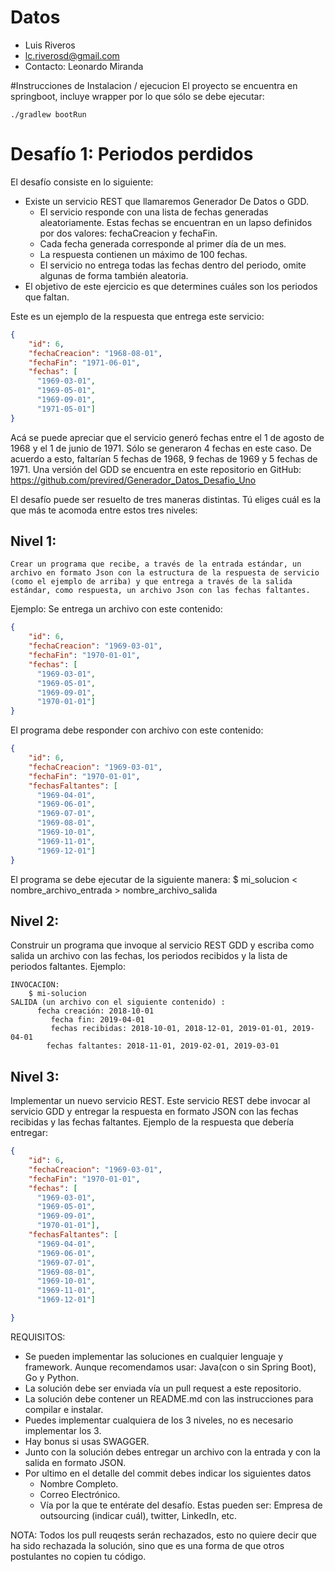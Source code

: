# Datos
 - Luis Riveros
 - lc.riverosd@gmail.com
 - Contacto: Leonardo Miranda
 
 #Instrucciones de Instalacion / ejecucion
 El proyecto se encuentra en springboot, incluye wrapper por lo que sólo se debe ejecutar:
 
```
./gradlew bootRun
```

# Desafío 1: Periodos perdidos

El desafío consiste en lo siguiente:

-   Existe un servicio REST que llamaremos Generador De Datos o GDD.
    -   El servicio responde con una lista de fechas generadas aleatoriamente. Estas fechas se encuentran en un lapso definidos por dos valores: fechaCreacion y fechaFin.
    -   Cada fecha generada corresponde al primer día de un mes.
    -   La respuesta contienen un máximo de 100 fechas. 
    -   El servicio no entrega todas las fechas dentro del periodo, omite algunas de forma también aleatoria.
-   El objetivo de este ejercicio es que determines cuáles son los periodos que faltan.

Este es un ejemplo de la respuesta que entrega este servicio:

```json
{
    "id": 6,
    "fechaCreacion": "1968-08-01",
    "fechaFin": "1971-06-01",
    "fechas": [
      "1969-03-01",
      "1969-05-01",
      "1969-09-01",
      "1971-05-01"]
}
```

Acá se puede apreciar que el servicio generó fechas entre el 1 de agosto de 1968 y el 1 de junio de 1971. Sólo se generaron 4 fechas en este caso. 
De acuerdo a esto, faltarían 5 fechas de 1968, 9 fechas de 1969 y 5 fechas de 1971.
Una versión del GDD se encuentra en este repositorio en GitHub:
https://github.com/previred/Generador_Datos_Desafio_Uno

El desafío puede ser resuelto de tres maneras distintas. 
Tú eliges cuál es la que más te acomoda entre estos tres niveles:

## Nivel 1: 
    Crear un programa que recibe, a través de la entrada estándar, un archivo en formato Json con la estructura de la respuesta de servicio (como el ejemplo de arriba) y que entrega a través de la salida estándar, como respuesta, un archivo Json con las fechas faltantes.
Ejemplo:
    Se entrega un archivo con este contenido:
    
```json
{
    "id": 6,
    "fechaCreacion": "1969-03-01",
    "fechaFin": "1970-01-01",
    "fechas": [
      "1969-03-01",
      "1969-05-01",
      "1969-09-01",
      "1970-01-01"]
}
```

El programa debe responder con archivo con este contenido:
    
```json
{
    "id": 6,
    "fechaCreacion": "1969-03-01",
    "fechaFin": "1970-01-01",
    "fechasFaltantes": [
      "1969-04-01",
      "1969-06-01",
      "1969-07-01",
      "1969-08-01",
      "1969-10-01",
      "1969-11-01",
      "1969-12-01"]
}
```
 
El programa se debe ejecutar de la siguiente manera:
    $ mi_solucion < nombre_archivo_entrada > nombre_archivo_salida

## Nivel 2:

Construir un programa que invoque al servicio REST GDD y escriba como salida un archivo con las fechas, los periodos recibidos y la lista de periodos faltantes.
Ejemplo:

```
INVOCACION:
    $ mi-solucion
SALIDA (un archivo con el siguiente contenido) :
      fecha creación: 2018-10-01
         fecha fin: 2019-04-01
         fechas recibidas: 2018-10-01, 2018-12-01, 2019-01-01, 2019-04-01
        fechas faltantes: 2018-11-01, 2019-02-01, 2019-03-01
```

## Nivel 3:

Implementar un nuevo servicio REST. Este servicio REST debe invocar al servicio GDD y entregar la respuesta en formato JSON con las fechas recibidas y las fechas faltantes.
Ejemplo de la respuesta que debería entregar:

```json
{
    "id": 6,
    "fechaCreacion": "1969-03-01",
    "fechaFin": "1970-01-01",
    "fechas": [
      "1969-03-01",
      "1969-05-01",
      "1969-09-01",
      "1970-01-01"],
    "fechasFaltantes": [
      "1969-04-01",
      "1969-06-01",
      "1969-07-01",
      "1969-08-01",
      "1969-10-01",
      "1969-11-01",
      "1969-12-01"]

}
```

REQUISITOS:
-   Se pueden implementar las soluciones en cualquier lenguaje y framework. Aunque recomendamos usar: Java(con o sin Spring Boot), Go y Python.
-   La solución debe ser enviada vía un pull request a este repositorio.
-   La solución debe contener un README.md con las instrucciones para compilar e instalar.
-   Puedes implementar cualquiera de los 3 niveles, no es necesario implementar los 3.
-   Hay bonus si usas SWAGGER.
-   Junto con la solución debes entregar un archivo con la entrada y con la salida en formato JSON.
- Por ultimo en el detalle del commit debes indicar los siguientes datos
   - Nombre Completo.
   - Correo Electrónico.
   - Vía por la que te entérate del desafío. Estas pueden ser: Empresa de outsourcing (indicar cuál), twitter, LinkedIn, etc.


NOTA:
Todos los pull reuqests serán rechazados, esto no quiere decir que ha sido rechazada la solución, sino que es una forma de que otros postulantes no copien tu código.
